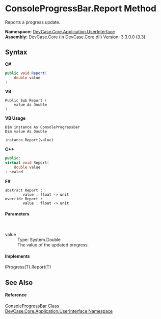 # ConsoleProgressBar.Report Method 
 

Reports a progress update.

**Namespace:**&nbsp;<a href="N_DevCase_Core_Application_UserInterface">DevCase.Core.Application.UserInterface</a><br />**Assembly:**&nbsp;DevCase.Core (in DevCase.Core.dll) Version: 3.3.0.0 (3.3)

## Syntax

**C#**<br />
``` C#
public void Report(
	double value
)
```

**VB**<br />
``` VB
Public Sub Report ( 
	value As Double
)
```

**VB Usage**<br />
``` VB Usage
Dim instance As ConsoleProgressBar
Dim value As Double

instance.Report(value)
```

**C++**<br />
``` C++
public:
virtual void Report(
	double value
) sealed
```

**F#**<br />
``` F#
abstract Report : 
        value : float -> unit 
override Report : 
        value : float -> unit 
```


#### Parameters
&nbsp;<dl><dt>value</dt><dd>Type: System.Double<br />The value of the updated progress.</dd></dl>

#### Implements
IProgress(T).Report(T)<br />

## See Also


#### Reference
<a href="T_DevCase_Core_Application_UserInterface_ConsoleProgressBar">ConsoleProgressBar Class</a><br /><a href="N_DevCase_Core_Application_UserInterface">DevCase.Core.Application.UserInterface Namespace</a><br />
